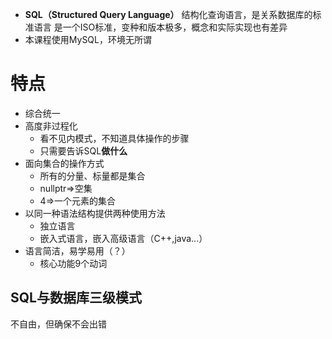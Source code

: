 - **SQL（Structured Query Language）** 结构化查询语言，是关系数据库的标准语言
 是一个ISO标准，变种和版本极多，概念和实际实现也有差异
- 本课程使用MySQL，环境无所谓



# 特点
- 综合统一
- 高度非过程化
	- 看不见内模式，不知道具体操作的步骤
	- 只需要告诉SQL**做什么**
- 面向集合的操作方式
	- 所有的分量、标量都是集合
	- nullptr=>空集
	- 4=>一个元素的集合
- 以同一种语法结构提供两种使用方法
	- 独立语言
	- 嵌入式语言，嵌入高级语言（C++,java...）
- 语言简洁，易学易用（？）
	- 核心功能9个动词

## SQL与数据库三级模式
不自由，但确保不会出错
